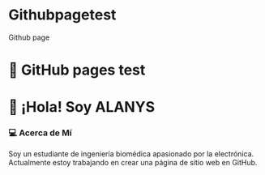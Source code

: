 # Githubpagetest
Github page 
# 👋 GitHub pages test

# 👋 ¡Hola! Soy ALANYS

### 💻 Acerca de Mí
Soy un estudiante de ingeniería biomédica apasionado por la electrónica. Actualmente estoy trabajando en crear una página de sitio web en GitHub.
